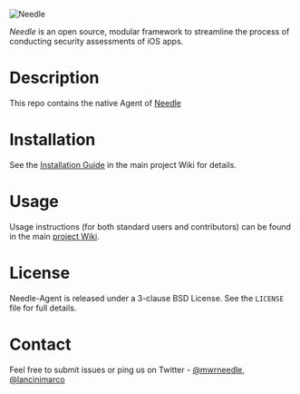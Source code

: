 ![Needle](https://labs.mwrinfosecurity.com/assets/needle-logo-blue.jpg)


_Needle_ is an open source, modular framework to streamline the process of conducting security assessments of iOS apps.


# Description

This repo contains the native Agent of [Needle](https://github.com/mwrlabs/needle/)




# Installation

See the [Installation Guide](https://github.com/mwrlabs/needle/wiki/Installation-Guide) in the main project Wiki for details.


# Usage

Usage instructions (for both standard users and contributors) can be found in the main [project Wiki](https://github.com/mwrlabs/needle/wiki).


# License

Needle-Agent is released under a 3-clause BSD License. See the `LICENSE` file for full details.


# Contact

Feel free to submit issues or ping us on Twitter - [@mwrneedle](https://twitter.com/mwrneedle), [@lancinimarco](https://twitter.com/lancinimarco)
